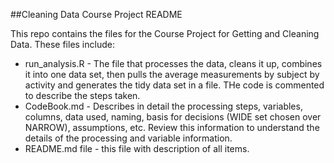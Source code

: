 ##Cleaning Data Course Project README 

This repo contains the files for the Course Project for Getting and Cleaning Data. These files include:
- run_analysis.R - The file that processes the data, cleans it up, combines it into one data set, then pulls the average measurements by subject by activity and generates the tidy data set in a file. THe code is commented to describe the steps taken.
- CodeBook.md - Describes in detail the processing steps, variables, columns, data used, naming, basis for decisions (WIDE set chosen over NARROW), assumptions, etc.  Review this information to understand the details of the processing and variable information.
- README.md file - this file with description of all items.


